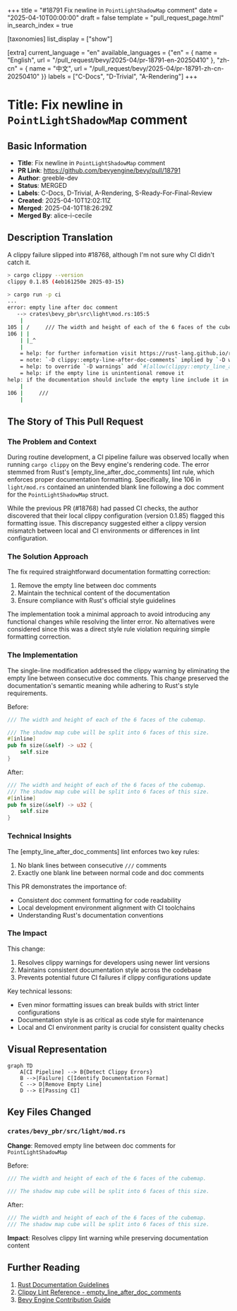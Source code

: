 +++
title = "#18791 Fix newline in `PointLightShadowMap` comment"
date = "2025-04-10T00:00:00"
draft = false
template = "pull_request_page.html"
in_search_index = true

[taxonomies]
list_display = ["show"]

[extra]
current_language = "en"
available_languages = {"en" = { name = "English", url = "/pull_request/bevy/2025-04/pr-18791-en-20250410" }, "zh-cn" = { name = "中文", url = "/pull_request/bevy/2025-04/pr-18791-zh-cn-20250410" }}
labels = ["C-Docs", "D-Trivial", "A-Rendering"]
+++

# Title: Fix newline in `PointLightShadowMap` comment

## Basic Information
- **Title**: Fix newline in `PointLightShadowMap` comment
- **PR Link**: https://github.com/bevyengine/bevy/pull/18791
- **Author**: greeble-dev
- **Status**: MERGED
- **Labels**: C-Docs, D-Trivial, A-Rendering, S-Ready-For-Final-Review
- **Created**: 2025-04-10T12:02:11Z
- **Merged**: 2025-04-10T18:26:29Z
- **Merged By**: alice-i-cecile

## Description Translation
A clippy failure slipped into #18768, although I'm not sure why CI didn't catch it.

```sh
> cargo clippy --version
clippy 0.1.85 (4eb161250e 2025-03-15)

> cargo run -p ci
...
error: empty line after doc comment
   --> crates\bevy_pbr\src\light\mod.rs:105:5
    |
105 | /     /// The width and height of each of the 6 faces of the cubemap.
106 | |
    | |_^
    |
    = help: for further information visit https://rust-lang.github.io/rust-clippy/master/index.html#empty_line_after_doc_comments
    = note: `-D clippy::empty-line-after-doc-comments` implied by `-D warnings`
    = help: to override `-D warnings` add `#[allow(clippy::empty_line_after_doc_comments)]`
    = help: if the empty line is unintentional remove it
help: if the documentation should include the empty line include it in the comment
    |
106 |     ///
    |
```

## The Story of This Pull Request

### The Problem and Context
During routine development, a CI pipeline failure was observed locally when running `cargo clippy` on the Bevy engine's rendering code. The error stemmed from Rust's [empty_line_after_doc_comments] lint rule, which enforces proper documentation formatting. Specifically, line 106 in `light/mod.rs` contained an unintended blank line following a doc comment for the `PointLightShadowMap` struct.

While the previous PR (#18768) had passed CI checks, the author discovered that their local clippy configuration (version 0.1.85) flagged this formatting issue. This discrepancy suggested either a clippy version mismatch between local and CI environments or differences in lint configuration.

### The Solution Approach
The fix required straightforward documentation formatting correction:
1. Remove the empty line between doc comments
2. Maintain the technical content of the documentation
3. Ensure compliance with Rust's official style guidelines

The implementation took a minimal approach to avoid introducing any functional changes while resolving the linter error. No alternatives were considered since this was a direct style rule violation requiring simple formatting correction.

### The Implementation
The single-line modification addressed the clippy warning by eliminating the empty line between consecutive doc comments. This change preserved the documentation's semantic meaning while adhering to Rust's style requirements.

Before:
```rust
/// The width and height of each of the 6 faces of the cubemap.

/// The shadow map cube will be split into 6 faces of this size.
#[inline]
pub fn size(&self) -> u32 {
    self.size
}
```

After:
```rust
/// The width and height of each of the 6 faces of the cubemap.
/// The shadow map cube will be split into 6 faces of this size.
#[inline]
pub fn size(&self) -> u32 {
    self.size
}
```

### Technical Insights
The [empty_line_after_doc_comments] lint enforces two key rules:
1. No blank lines between consecutive `///` comments
2. Exactly one blank line between normal code and doc comments

This PR demonstrates the importance of:
- Consistent doc comment formatting for code readability
- Local development environment alignment with CI toolchains
- Understanding Rust's documentation conventions

### The Impact
This change:
1. Resolves clippy warnings for developers using newer lint versions
2. Maintains consistent documentation style across the codebase
3. Prevents potential future CI failures if clippy configurations update

Key technical lessons:
- Even minor formatting issues can break builds with strict linter configurations
- Documentation style is as critical as code style for maintenance
- Local and CI environment parity is crucial for consistent quality checks

## Visual Representation

```mermaid
graph TD
    A[CI Pipeline] --> B{Detect Clippy Errors}
    B -->|Failure| C[Identify Documentation Format]
    C --> D[Remove Empty Line]
    D --> E[Passing CI]
```

## Key Files Changed

### `crates/bevy_pbr/src/light/mod.rs`
**Change**: Removed empty line between doc comments for `PointLightShadowMap`

Before:
```rust
/// The width and height of each of the 6 faces of the cubemap.

/// The shadow map cube will be split into 6 faces of this size.
```

After:
```rust
/// The width and height of each of the 6 faces of the cubemap.
/// The shadow map cube will be split into 6 faces of this size.
```

**Impact**: Resolves clippy lint warning while preserving documentation content

## Further Reading
1. [Rust Documentation Guidelines](https://doc.rust-lang.org/rustdoc/how-to-write-documentation.html)
2. [Clippy Lint Reference - empty_line_after_doc_comments](https://rust-lang.github.io/rust-clippy/master/index.html#empty_line_after_doc_comments)
3. [Bevy Engine Contribution Guide](https://github.com/bevyengine/bevy/blob/main/CONTRIBUTING.md)